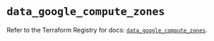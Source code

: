 # `data_google_compute_zones`

Refer to the Terraform Registry for docs: [`data_google_compute_zones`](https://registry.terraform.io/providers/hashicorp/google-beta/5.15.0/docs/data-sources/google_compute_zones).
